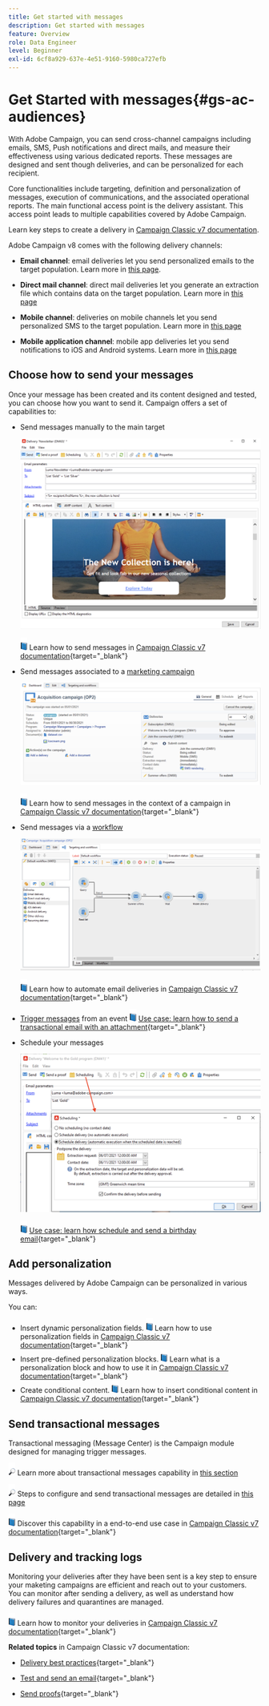 ```yaml
---
title: Get started with messages
description: Get started with messages
feature: Overview
role: Data Engineer
level: Beginner
exl-id: 6cf8a929-637e-4e51-9160-5980ca727efb
---
```

# Get Started with messages{#gs-ac-audiences}

With Adobe Campaign, you can send cross-channel campaigns including emails, SMS, Push notifications and direct mails, and measure their effectiveness using various dedicated reports. These messages are designed and sent though deliveries, and can be personalized for each recipient.

Core functionalities include targeting, definition and personalization of messages, execution of communications, and the associated operational reports. The main functional access point is the delivery assistant. This access point leads to multiple capabilities covered by Adobe Campaign.

Learn key steps to create a delivery in [Campaign Classic v7 documentation](https://experienceleague.adobe.com/docs/campaign-classic/using/sending-messages/key-steps-when-creating-a-delivery/steps-about-delivery-creation-steps.html).

Adobe Campaign v8 comes with the following delivery channels:

* **Email channel**: email deliveries let you send personalized emails to the target population. Learn more in [this page](../send/email.md).

* **Direct mail channel**: direct mail deliveries let you generate an extraction file which contains data on the target population.  Learn more in [this page](../send/direct-mail.md)

* **Mobile channel**: deliveries on mobile channels let you send personalized SMS to the target population.  Learn more in [this page](../send/sms.md)

* **Mobile application channel**: mobile app deliveries let you send notifications to iOS and Android systems.  Learn more in [this page](../send/push.md)

<!--
* **LINE channel**: LINE deliveries let you send messages on LINE, an instant messaging application available on all smartphones. Learn more in [this page](../send/line.md)
-->

## Choose how to send your messages 

Once your message has been created and its content designed and tested, you can choose how you want to send it. Campaign offers a set of capabilities to:

* Send messages manually to the main target

    ![](assets/send-email.png) 

   ![](../assets/do-not-localize/book.png) Learn how to send messages in [Campaign Classic v7 documentation](https://experienceleague.adobe.com/docs/campaign-classic/using/sending-messages/sending-emails/sending-an-email/sending-messages.html){target="_blank"}

* Send messages associated to a [marketing campaign](campaigns.md)

   ![](assets/deliveries-in-a-campaign.png) 

   ![](../assets/do-not-localize/book.png) Learn how to send messages in the context of a campaign in [Campaign Classic v7 documentation](https://experienceleague.adobe.com/docs/campaign-classic/using/orchestrating-campaigns/orchestrate-campaigns/marketing-campaign-deliveries.html){target="_blank"}

* Send messages via a [workflow](../config/workflows.md)

    ![](assets/send-in-a-wf.png) 

   ![](../assets/do-not-localize/book.png) Learn how to automate email deliveries in [Campaign Classic v7 documentation](https://experienceleague.adobe.com/docs/campaign-classic/using/automating-with-workflows/action-activities/delivery.html){target="_blank"}

* [Trigger messages](../send/transactional.md) from an event
   ![](../assets/do-not-localize/book.png) [Use case: learn how to send a transactional email with an attachment](https://experienceleague.adobe.com/docs/campaign-classic/using/transactional-messaging/transactional-email-with-attachments.html?lang=en){target="_blank"}

* Schedule your messages

   ![](assets/schedule-send.png) 
   
   ![](../assets/do-not-localize/book.png) [Use case: learn how schedule and send a birthday email](https://experienceleague.adobe.com/docs/campaign-classic/using/automating-with-workflows/use-cases/deliveries/sending-a-birthday-email.html?){target="_blank"}


## Add personalization

Messages delivered by Adobe Campaign can be personalized in various ways. 

You can:

* Insert dynamic personalization fields. 
   ![](../assets/do-not-localize/book.png) Learn how to use personalization fields in [Campaign Classic v7 documentation](https://experienceleague.adobe.com/docs/campaign-classic/using/sending-messages/personalizing-deliveries/personalization-fields.html){target="_blank"}
* Insert pre-defined personalization blocks. 
   ![](../assets/do-not-localize/book.png) Learn what is a personalization block and how to use it in [Campaign Classic v7 documentation](https://experienceleague.adobe.com/docs/campaign-classic/using/sending-messages/personalizing-deliveries/personalization-blocks.html){target="_blank"}
* Create conditional content. 
   ![](../assets/do-not-localize/book.png) Learn how to insert conditional content in [Campaign Classic v7 documentation](https://experienceleague.adobe.com/docs/campaign-classic/using/sending-messages/personalizing-deliveries/conditional-content.html){target="_blank"}

## Send transactional messages

Transactional messaging (Message Center) is the Campaign module designed for managing trigger messages. 

![](../assets/do-not-localize/glass.png) Learn more about transactional messages capability in [this section](../dev/architecture.md#transac-msg-archi)

![](../assets/do-not-localize/glass.png) Steps to configure and send transactional messages are detailed in [this page](../send/transactional.md)

![](../assets/do-not-localize/book.png) Discover this capability in a end-to-end use case in [Campaign Classic v7 documentation](https://experienceleague.adobe.com/docs/campaign-classic/using/transactional-messaging/transactional-email-with-attachments.html){target="_blank"}

## Delivery and tracking logs

Monitoring your deliveries after they have been sent is a key step to ensure your maketing campaigns are efficient and reach out to your customers. You can monitor after sending a delivery, as well as understand how delivery failures and quarantines are managed.

![](../assets/do-not-localize/book.png) Learn how to monitor your deliveries in [Campaign Classic v7 documentation](https://experienceleague.adobe.com/docs/campaign-classic/using/sending-messages/monitoring-deliveries/about-delivery-monitoring.html#sending-messages){target="_blank"}


**Related topics** in Campaign Classic v7 documentation:

* [Delivery best practices](https://experienceleague.adobe.com/docs/campaign-classic/using/sending-messages/key-steps-when-creating-a-delivery/delivery-bestpractices/delivery-best-practices.html){target="_blank"}

* [Test and send an email](https://experienceleague.adobe.com/docs/campaign-classic/using/sending-messages/sending-emails/sending-an-email/sending-messages.html){target="_blank"}

* [Send proofs](https://experienceleague.adobe.com/docs/campaign-classic/using/sending-messages/key-steps-when-creating-a-delivery/steps-validating-the-delivery.html){target="_blank"}
